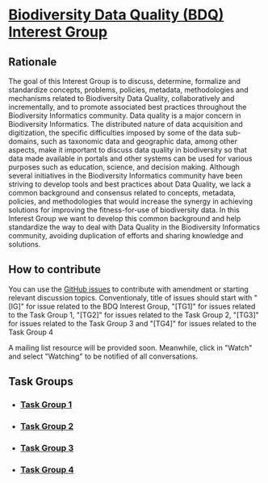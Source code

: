# [Biodiversity Data Quality (BDQ) Interest Group](https://tdwg.github.io/bdq/)

## Rationale

The goal of this Interest Group is to discuss, determine, formalize and standardize concepts, problems, policies, metadata, methodologies and mechanisms related to Biodiversity Data Quality, collaboratively and incrementally, and to promote associated best practices throughout the Biodiversity Informatics community. Data quality is a major concern in Biodiversity Informatics. The distributed nature of data acquisition and digitization, the specific difficulties imposed by some of the data sub-domains, such as taxonomic data and geographic data, among other aspects, make it important to discuss data quality in biodiversity so that data made available in portals and other systems can be used for various purposes such as education, science, and decision making. Although several initiatives in the Biodiversity Informatics community have been striving to develop tools and best practices about Data Quality, we lack a common background and consensus related to concepts, metadata, policies, and methodologies that would increase the synergy in achieving solutions for improving the fitness-for-use of biodiversity data. In this Interest Group we want to develop this common background and help standardize the way to deal with Data Quality in the Biodiversity Informatics community, avoiding duplication of efforts and sharing knowledge and solutions.

## How to contribute

You can use the [GitHub issues](https://github.com/tdwg/bdq/issues) to contribute with amendment or starting relevant discussion topics.
Conventionaly, title of issues should start with "[IG]" for issue related to the BDQ Interest Group, "[TG1]" for issues related to the Task Group 1, "[TG2]" for issues related to the Task Group 2, "[TG3]" for issues related to the Task Group 3 and "[TG4]" for issues related to the Task Group 4

A mailing list resource will be provided soon. Meanwhile, click in "Watch" and select "Watching" to be notified of all conversations.

## Task Groups

- ### [Task Group 1](https://tdwg.github.io/bdq/tg1/site)

- ### [Task Group 2](https://github.com/tdwg/bdq/blob/master/tg2/README.md)

- ### [Task Group 3](https://tdwg.github.io/bdq/tg3/)

- ### [Task Group 4](https://github.com/tdwg/bdq/tree/master/Vocabularies)
